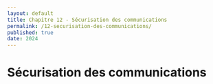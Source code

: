 ```yaml
---
layout: default
title: Chapitre 12 - Sécurisation des communications
permalink: /12-securisation-des-communications/
published: true
date: 2024
---
```


# Sécurisation des communications

